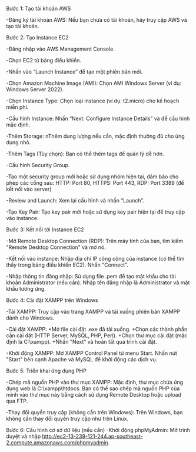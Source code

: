 Bước 1: Tạo tài khoản AWS
  
  -Đăng ký tài khoản AWS: Nếu bạn chưa có tài khoản, hãy truy cập AWS và tạo tài khoản.

Bước 2: Tạo Instance EC2
  
  -Đăng nhập vào AWS Management Console.
  
  -Chọn EC2 từ bảng điều khiển.
  
  -Nhấn vào “Launch Instance” để tạo một phiên bản mới.
  
  -Chọn Amazon Machine Image (AMI): Chọn AMI Windows Server (ví dụ: Windows Server 2022).
  
  -Chọn Instance Type: Chọn loại instance (ví dụ: t2.micro) cho kế hoạch miễn phí.
  
  -Cấu hình Instance: Nhấn “Next: Configure Instance Details” và để cấu hình mặc định.
  
  -Thêm Storage: nThêm dung lượng nếu cần, mặc định thường đủ cho ứng dụng nhỏ.
  
  -Thêm Tags (Tùy chọn): Bạn có thể thêm tags để quản lý dễ hơn.
  
  -Cấu hình Security Group.
  
  -Tạo một security group mới hoặc sử dụng nhóm hiện tại, đảm bảo cho phép các cổng sau: HTTP: Port 80, HTTPS: Port 443, RDP: Port 3389 (để kết nối vào server)
  
  -Review and Launch: Xem lại cấu hình và nhấn “Launch”.
  
  -Tạo Key Pair: Tạo key pair mới hoặc sử dụng key pair hiện tại để truy cập vào instance.

Bước 3: Kết nối tới Instance EC2
  
  -Mở Remote Desktop Connection (RDP):
    Trên máy tính của bạn, tìm kiếm "Remote Desktop Connection" và mở nó.
  
  -Kết nối vào instance:
    Nhập địa chỉ IP công cộng của instance (có thể tìm thấy trong bảng điều khiển EC2).
    Nhấn "Connect".
  
  -Nhập thông tin đăng nhập:
    Sử dụng file .pem để tạo mật khẩu cho tài khoản Administrator (nếu cần).
    Nhập tên đăng nhập là Administrator và mật khẩu tương ứng.

Bước 4: Cài đặt XAMPP trên Windows
  
  -Tải XAMPP: Truy cập vào trang XAMPP và tải xuống phiên bản XAMPP dành cho Windows.
  
  -Cài đặt XAMPP:
    +Mở file cài đặt .exe đã tải xuống.
    +Chọn các thành phần cần cài đặt (HTTP Server, MySQL, PHP, Perl).
    +Chọn thư mục cài đặt (mặc định là C:\xampp).
    +Nhấn "Next" và hoàn tất quá trình cài đặt.
  
  -Khởi động XAMPP:
    Mở XAMPP Control Panel từ menu Start.
    Nhấn nút "Start" bên cạnh Apache và MySQL để khởi động các dịch vụ.

Bước 5: Triển khai ứng dụng PHP

-Chép mã nguồn PHP vào thư mục XAMPP:
  Mặc định, thư mục chứa ứng dụng web là C:\xampp\htdocs\.
  Bạn có thể sao chép mã nguồn PHP của mình vào thư mục này bằng cách sử dụng Remote Desktop hoặc upload qua FTP.

-Thay đổi quyền truy cập (không cần trên Windows):
  Trên Windows, bạn không cần thay đổi quyền truy cập như trên Linux.

Bước 6: Cấu hình cơ sở dữ liệu (nếu cần)
-Khởi động phpMyAdmin:
Mở trình duyệt và nhập http://ec2-13-239-121-244.ap-southeast-2.compute.amazonaws.com/phpmyadmin.
